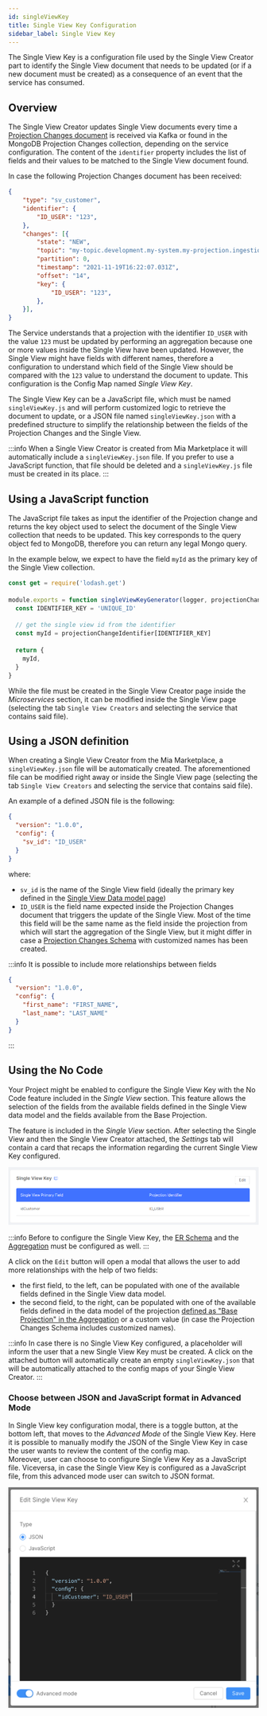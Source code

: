 ```yaml
---
id: singleViewKey
title: Single View Key Configuration
sidebar_label: Single View Key
---
```


The Single View Key is a configuration file used by the Single View Creator part to identify the Single View document that needs to be updated (or if a new document must be created) as a consequence of an event that the service has consumed. 

## Overview 

The Single View Creator updates Single View documents every time a [Projection Changes document](/fast_data/configuration/realtime-updater/realtime-updater.md) is received via Kafka or found in the MongoDB Projection Changes collection, depending on the service configuration. The content of the `identifier` property includes the list of fields and their values to be matched to the Single View document found.

In case the following Projection Changes document has been received:
```json
{
    "type": "sv_customer",
    "identifier": {
        "ID_USER": "123",
    },
    "changes": [{
        "state": "NEW",
        "topic": "my-topic.development.my-system.my-projection.ingestion",
        "partition": 0,
        "timestamp": "2021-11-19T16:22:07.031Z",
        "offset": "14",
        "key": {
            "ID_USER": "123",
        },
    }],
}
```
The Service understands that a projection with the identifier `ID_USER` with the value `123` must be updated by performing an aggregation because one or more values inside the Single View have been updated. However, the Single View might have fields with different names, therefore a configuration to understand which field of the Single View should be compared with the `123` value to understand the document to update. This configuration is the Config Map named _Single View Key_.

The Single View Key can be a JavaScript file, which must be named `singleViewKey.js` and will perform customized logic to retrieve the document to update, or a JSON file named `singleViewKey.json` with a predefined structure to simplify the relationship between the fields of the Projection Changes and the Single View.

:::info
When a Single View Creator is created from Mia Marketplace it will automatically include a `singleViewKey.json` file. If you prefer to use a JavaScript function, that file should be deleted and a `singleViewKey.js` file must be created in its place.
:::

## Using a JavaScript function

The JavaScript file takes as input the identifier of the Projection change and returns the key object used to select the document of the Single View collection that needs to be updated. This key corresponds to the query object fed to MongoDB, therefore you can return any legal Mongo query.

In the example below, we expect to have the field `myId` as the primary key of the Single View collection.

```js title="singleViewKey.js"
const get = require('lodash.get')

module.exports = function singleViewKeyGenerator(logger, projectionChangeIdentifier) {
  const IDENTIFIER_KEY = 'UNIQUE_ID'
  
  // get the single view id from the identifier
  const myId = projectionChangeIdentifier[IDENTIFIER_KEY]

  return {
    myId,
  }
}
```

While the file must be created in the Single View Creator page inside the _Microservices_ section, it can be modified inside the Single View page (selecting the tab `Single View Creators` and selecting the service that contains said file).

## Using a JSON definition

When creating a Single View Creator from the Mia Marketplace, a `singleViewKey.json` file will be automatically created. The aforementioned file can be modified right away or inside the Single View page (selecting the tab `Single View Creators` and selecting the service that contains said file).

An example of a defined JSON file is the following:

```json
{
  "version": "1.0.0",
  "config": {
    "sv_id": "ID_USER"
  }
}
```

where:

- `sv_id` is the name of the Single View field (ideally the primary key defined in the [Single View Data model page](/fast_data/configuration/single_views.md#single-view-data-model)) 
- `ID_USER` is the field name expected inside the Projection Changes document that triggers the update of the Single View. Most of the time this field will be the same name as the field inside the projection from which will start the aggregation of the Single View, but it might differ in case a [Projection Changes Schema](/fast_data/configuration/config_maps/projection_changes_schema.md) with customized names has been created.

:::info
It is possible to include more relationships between fields

```json
{
  "version": "1.0.0",
  "config": {
    "first_name": "FIRST_NAME",
    "last_name": "LAST_NAME"
  }
}
```
:::

## Using the No Code

Your Project might be enabled to configure the Single View Key with the No Code feature included in the _Single View_ section. This feature allows the selection of the fields from the available fields defined in the Single View data model and the fields available from the Base Projection.

The feature is included in the _Single View_ section. After selecting the Single View and then the Single View Creator attached, the _Settings_ tab will contain a card that recaps the information regarding the current Single View Key configured.

![Recap of the configured Single View Key](../img/no_code_single_view_key/single_view_key_card.png)

:::info
Before to configure the Single View Key, the [ER Schema](/fast_data/configuration/config_maps/erSchema.md) and the [Aggregation](/fast_data/configuration/config_maps/aggregation.md) must be configured as well.
:::

A click on the `Edit` button will open a modal that allows the user to add more relationships with the help of two fields:
- the first field, to the left, can be populated with one of the available fields defined in the Single View data model.
- the second field, to the right, can be populated with one of the available fields defined in the data model of the projection [defined as "Base Projection" in the Aggregation](/fast_data/configuration/config_maps/aggregation.md#selection-of-the-base-projection) or a custom value (in case the Projection Changes Schema includes customized names).

:::info
In case there is no Single View Key configured, a placeholder will inform the user that a new Single View Key must be created. A click on the attached button will automatically create an empty `singleViewKey.json` that will be automatically attached to the config maps of your Single View Creator.
:::

### Choose between JSON and JavaScript format in Advanced Mode

In Single View key configuration modal, there is a toggle button, at the bottom left, that moves to the _Advanced Mode_ of the Single View Key. Here it is possible to manually modify the JSON of the Single View Key in case the user wants to review the content of the config map.  
Moreover, user can choose to configure Single View Key as a JavaScript file. Viceversa, in case the Single View Key is configured as a JavaScript file, from this advanced mode user can switch to JSON format.

![Advanced Mode](../img/no_code_single_view_key/single_view_key_advanced_mode.png)
